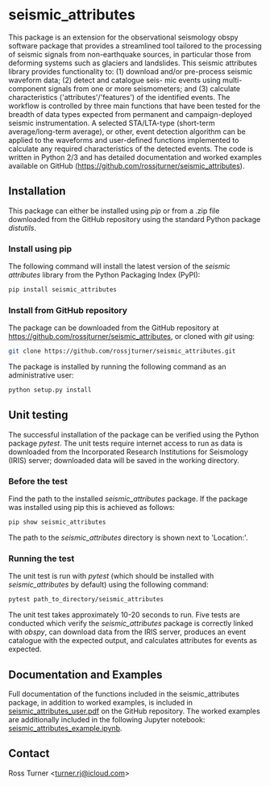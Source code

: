 # seismic_attributes

This package is an extension for the observational seismology obspy software package that provides a streamlined tool tailored to the processing of seismic signals from non-earthquake sources, in particular those from deforming systems such as glaciers and landslides. This seismic attributes library provides functionality to: (1) download and/or pre-process seismic waveform data; (2) detect and catalogue seis- mic events using multi-component signals from one or more seismometers; and (3) calculate characteristics ('attributes'/'features') of the identified events. The workflow is controlled by three main functions that have been tested for the breadth of data types expected from permanent and campaign-deployed seismic instrumentation. A selected STA/LTA-type (short-term average/long-term average), or other, event detection algorithm can be applied to the waveforms and user-defined functions implemented to calculate any required characteristics of the detected events. The code is written in Python 2/3 and has detailed documentation and worked examples available on GitHub (https://github.com/rossjturner/seismic_attributes).

## Installation

This package can either be installed using _pip_ or from a .zip file downloaded from the GitHub repository using the standard Python package _distutils_.

### Install using pip
The following command will install the latest version of the _seismic attributes_ library from the Python Packaging Index (PyPI):

```bash
pip install seismic_attributes
```

### Install from GitHub repository

The package can be downloaded from the GitHub repository at https://github.com/rossjturner/seismic_attributes, or cloned with _git_ using:

```bash
git clone https://github.com/rossjturner/seismic_attributes.git
```

The package is installed by running the following command as an administrative user:

```bash
python setup.py install
```

## Unit testing

The successful installation of the package can be verified using the Python package _pytest_. The unit tests require internet access to run as data is downloaded from the Incorporated Research Institutions for Seismology (IRIS) server; downloaded data will be saved in the working directory.

### Before the test

Find the path to the installed _seismic_attributes_ package. If the package was installed using pip this is achieved as follows:

```bash
pip show seismic_attributes
```

The path to the _seismic_attributes_ directory is shown next to 'Location:'.

### Running the test

The unit test is run with _pytest_ (which should be installed with _seismic_attributes_ by default) using the following command:

```bash
pytest path_to_directory/seismic_attributes
```

The unit test takes approximately 10-20 seconds to run. Five tests are conducted which verify the _seismic_attributes_ package is correctly linked with _obspy_, can download data from the IRIS server, produces an event catalogue with the expected output, and calculates attributes for events as expected.

## Documentation and Examples

Full documentation of the functions included in the seismic_attributes package, in addition to worked examples, is included in [seismic_attributes_user.pdf](https://github.com/rossjturner/seismic_attributes/blob/main/seismic_attributes_user.pdf) on the GitHub repository. The worked examples are additionally included in the following Jupyter notebook: [seismic_attributes_example.ipynb](https://github.com/rossjturner/seismic_attributes/blob/main/seismic_attributes_example.ipynb).

## Contact

Ross Turner <<turner.rj@icloud.com>>

